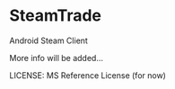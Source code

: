 SteamTrade
==========

Android Steam Client



More info will be added...




LICENSE:
MS Reference License (for now)
